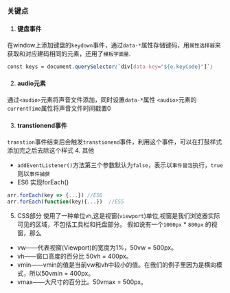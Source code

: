 ### 关键点
1. #### 键盘事件
在window上添加键盘的`keydown`事件，通过`data-*`属性存储键码，用`属性选择器`来获取和对应建码相同的元素，还用了`模板字面量`.
```css
const keys = document.querySelector(`div[data-key="${e.keyCode}"]`)
```

2. #### audio元素
通过`<audio>`元素将声音文件添加，同时设置`data-*`属性
`<audio>`元素的`currentTime`属性将声音文件时间戳置0

3. #### transtionend事件

`transtion`事件结束后会触发`transtionend`事件，利用这个事件，可以在打鼓样式添加完之后去除这个样式
4. 其他
 * `addEventListener()`方法第三个参数默认为`false`，表示以`事件冒泡`执行，`true`则以`事件捕获`
 * ES6 实现forEach()
 ```javascript
 arr.forEach(key => {...}) //ES6
 arr.forEach(function(key){...})  //ES5
```

 5. CSS部分
使用了一种单位`vh`,这是视窗(`viewport`)单位,视窗是我们浏览器实际可见的区域，不包括工具栏和托盘部分。
假如说有一个`1000px` * `800px` 的视窗，那么
* vw——代表视窗(Viewport)的宽度为1%，50vw = 500px。
* vh——窗口高度的百分比 50vh = 400px。
* vmin——vmin的值是当前vw和vh中较小的值。在我们的例子里因为是横向模式，所以50vmin = 400px。
* vmax——大尺寸的百分比。50vmax = 500px。